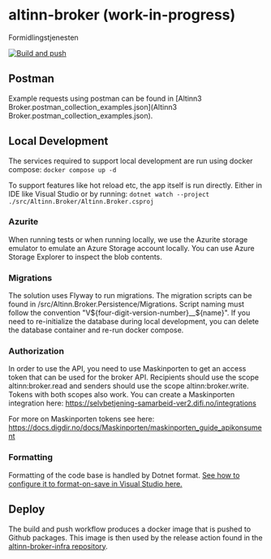 # altinn-broker (work-in-progress)
Formidlingstjenesten

[![Build and push](https://github.com/Altinn/altinn-broker/actions/workflows/build-and-push.yml/badge.svg)](https://github.com/Altinn/altinn-broker/actions/workflows/build-and-push.yml)

## Postman

Example requests using postman can be found in [Altinn3 Broker.postman_collection_examples.json](Altinn3 Broker.postman_collection_examples.json). 

## Local Development

The services required to support local development are run using docker compose:
```docker compose up -d```

To support features like hot reload etc, the app itself is run directly. Either in IDE like Visual Studio or by running:
```dotnet watch --project ./src/Altinn.Broker/Altinn.Broker.csproj```

### Azurite

When running tests or when running locally, we use the Azurite storage emulator to emulate an Azure Storage account locally. You can use Azure Storage Explorer to inspect the blob contents.

### Migrations

The solution uses Flyway to run migrations. The migration scripts can be found in /src/Altinn.Broker.Persistence/Migrations. Script naming must follow the convention "V${four-digit-version-number}__${name}".
If you need to re-initialize the database during local development, you can delete the database container and re-run docker compose.

### Authorization

In order to use the API, you need to use Maskinporten to get an access token that can be used for the broker API. Recipients should use the scope altinn:broker.read and senders should use the scope altinn:broker.write. Tokens with both scopes also work. You can create a Maskinporten integration here:
https://selvbetjening-samarbeid-ver2.difi.no/integrations

For more on Maskinporten tokens see here:
https://docs.digdir.no/docs/Maskinporten/maskinporten_guide_apikonsument

### Formatting

Formatting of the code base is handled by Dotnet format. [See how to configure it to format-on-save in Visual Studio here.](https://learn.microsoft.com/en-us/community/content/how-to-enforce-dotnet-format-using-editorconfig-github-actions#3---formatting-your-code-locally)

## Deploy

The build and push workflow produces a docker image that is pushed to Github packages. This image is then used by the release action found in the [altinn-broker-infra repository](https://github.com/Altinn/altinn-broker-infra).
